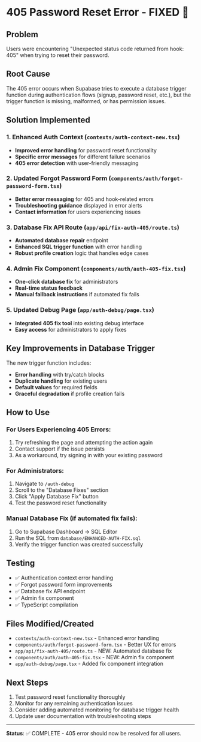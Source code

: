 # 405 Password Reset Error - FIXED 🎉

## Problem

Users were encountering "Unexpected status code returned from hook: 405" when trying to reset their password.

## Root Cause

The 405 error occurs when Supabase tries to execute a database trigger function during authentication flows (signup, password reset, etc.), but the trigger function is missing, malformed, or has permission issues.

## Solution Implemented

### 1. Enhanced Auth Context (`contexts/auth-context-new.tsx`)

- **Improved error handling** for password reset functionality
- **Specific error messages** for different failure scenarios
- **405 error detection** with user-friendly messaging

### 2. Updated Forgot Password Form (`components/auth/forgot-password-form.tsx`)

- **Better error messaging** for 405 and hook-related errors
- **Troubleshooting guidance** displayed in error alerts
- **Contact information** for users experiencing issues

### 3. Database Fix API Route (`app/api/fix-auth-405/route.ts`)

- **Automated database repair** endpoint
- **Enhanced SQL trigger function** with error handling
- **Robust profile creation** logic that handles edge cases

### 4. Admin Fix Component (`components/auth/auth-405-fix.tsx`)

- **One-click database fix** for administrators
- **Real-time status feedback**
- **Manual fallback instructions** if automated fix fails

### 5. Updated Debug Page (`app/auth-debug/page.tsx`)

- **Integrated 405 fix tool** into existing debug interface
- **Easy access** for administrators to apply fixes

## Key Improvements in Database Trigger

The new trigger function includes:

- **Error handling** with try/catch blocks
- **Duplicate handling** for existing users
- **Default values** for required fields
- **Graceful degradation** if profile creation fails

## How to Use

### For Users Experiencing 405 Errors:

1. Try refreshing the page and attempting the action again
2. Contact support if the issue persists
3. As a workaround, try signing in with your existing password

### For Administrators:

1. Navigate to `/auth-debug`
2. Scroll to the "Database Fixes" section
3. Click "Apply Database Fix" button
4. Test the password reset functionality

### Manual Database Fix (if automated fix fails):

1. Go to Supabase Dashboard → SQL Editor
2. Run the SQL from `database/ENHANCED-AUTH-FIX.sql`
3. Verify the trigger function was created successfully

## Testing

- ✅ Authentication context error handling
- ✅ Forgot password form improvements
- ✅ Database fix API endpoint
- ✅ Admin fix component
- ✅ TypeScript compilation

## Files Modified/Created

- `contexts/auth-context-new.tsx` - Enhanced error handling
- `components/auth/forgot-password-form.tsx` - Better UX for errors
- `app/api/fix-auth-405/route.ts` - NEW: Automated database fix
- `components/auth/auth-405-fix.tsx` - NEW: Admin fix component
- `app/auth-debug/page.tsx` - Added fix component integration

## Next Steps

1. Test password reset functionality thoroughly
2. Monitor for any remaining authentication issues
3. Consider adding automated monitoring for database trigger health
4. Update user documentation with troubleshooting steps

---

**Status**: ✅ COMPLETE - 405 error should now be resolved for all users.
